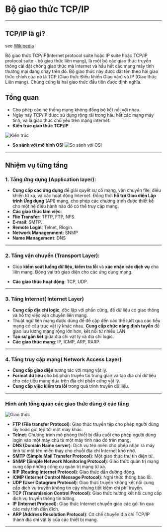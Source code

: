 # Bộ giao thức TCP/IP

----
## TCP/IP là gì?
see [Wikipedia](https://vi.wikipedia.org/wiki/TCP/IP)
>
Bộ giao thức TCP/IP(Internet protocol suite hoặc IP suite hoặc TCP/IP protocol suite - bộ giao thức liên mạng), là một bộ các giao thức truyền thông cài đặt chồng giao thức mà Internet và hầu hết các mạng máy tính thương mại đang chạy trên đó. Bộ giao thức này
được đặt tên theo hai giao thức chính của nó là TCP (Giao thức Điều khiển Giao vận) và IP (Giao thức
Liên mạng). Chúng cũng là hai giao thức đầu tiên được định nghĩa. 


## Tổng quan
* Cho phép các hệ thống mạng không đồng bộ
kết nối với nhau.
* Ngày nay TCP/IP được sử dụng rộng rãi trong
hầu hết các mạng máy tính, và là giao thức chủ
yếu trên mạng internet.
* **Kiến trúc giao thức TCP/IP**

![Kiến trúc](https://i.imgur.com/ZRDW4kr.png)

* **So sánh với mô hình OSI**
![So sánh với OSI](https://i.imgur.com/ClwPUoG.png)
----
## Nhiệm vụ từng tầng
### 1. Tầng ứng dụng (Application layer):
* **Cung cấp các ứng dụng** để giải quyết sự cố mạng, vận chuyển file, điều khiển từ xa, và các hoạt động Internet. Đồng thời **hỗ trợ Giao diện Lập trình Ứng dụng** (API) mạng, cho phép các chương trình được thiết kế cho một hệ điều hành nào đó có thể truy cập mạng. 
* **Các giao thức làm việc**:
 * **Flie Transfer:** TFTP, FTP, NFS.
 * **E-mail**: SMTP.
 * **Remote Login**: Telnet, Rlogin.
 * **Network Managenment**: SNMP
 * **Name Management**: DNS

----
### 2. Tầng vận chuyển (Transport Layer):
* Giúp **kiểm soát luồng dữ liệu, kiểm tra lỗi** và **xác nhận các dịch vụ** cho liên mạng. Đóng vai trò giao diện cho các ứng dụng mạng.
- **Các giao thức hoạt động**: TCP, UDP.

----
### 3. Tầng Internet( Internet Layer)
- **Cung cấp địa chỉ logic**, độc lập với phần cứng, để dữ liệu có giao thông và hỗ trợ việc vận chuyển liên mạng.
- Thuật ngữ liên mạng được dùng để đề cập đến các thể lướt qua các tiểu mạng có cấu trúc vật lý khác nhau. **Cung cấp chức năng định tuyến** để giao lưu lượng mạng rộng lớn hơn, kết nối từ nhiều LAN.
- **Tạo sự gắn kết** giữa địa chỉ vật lý và địa chỉ logic.
 - **Các giao thức mạng**: IP, ICMP, ARP, RARP.

----
### 4. Tầng truy cập mạng( Network Access Layer)
- **Cung cấp giao diện** tương tác với mạng vật lý.
- **Format dữ liệu** cho bộ phận truyền tải trung gian và tạo địa chỉ dữ liệu cho các tiểu mạng dựa trên địa chỉ phần cứng vật lý.
- **Cung cấp việc kiểm tra lỗi** trong quá trình truyền dữ liệu.

----
### Hình ảnh tổng quan các giao thức dùng ở các tầng
![Giao thức](https://i.imgur.com/u0ueePB.png) 

- **FTP (File transfer Protocol)**: Giao thức truyền tệp cho phép người dùng lấy hoặc gửi tệp tới một máy khác.
- **Telnet**: Chương trình mô phỏng thiết bị đầu cuối cho phép người dùng login vào một máy chủ từ một máy tính nào đó trên mạng.
- **DNS (Domain Name server)**: Dịch vụ tên miền cho phép nhận ra máy tính từ một tên miền thay cho chuỗi địa chỉ Internet khó nhớ.
- **SMTP (Simple Mail Transfer Protocol)**: Một giao thức thư tín điện tử.
- **SNMP (Simple Network Monitoring Protocol)**: Giao thức quản trị mạng cung cấp những công cụ quản trị mạng từ xa.
- **RIP (Routing Internet Protocol)**: Giao thức dẫn đường  động.
- **ICMP (Internet Control Message Protocol)**: Nghi thức thông báo lỗi. 
- **UDP (User Datagram Protocol)**: Giao thức truyền không kết nối cung cấp dịch vụ truyền không tin cậy nhưng tiết kiệm chi phí truyền.
- **TCP (Transmission Control Protocol)**: Giao thức hướng kết nối cung cấp dịch vụ truyền thông tin tưởng.
- **IP (Internet Protocol)**: Giao thức Internet chuyển giao các gói tin qua các máy tính đến đích.
- **ARP (Address Resolution Protocol)**: Cơ chế chuyển địa chỉ TCP/IP  thành địa chỉ vật lý của các thiết bị mạng.


----

